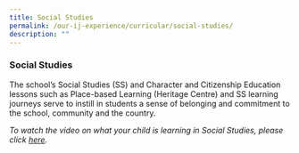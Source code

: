 ```yaml
---
title: Social Studies
permalink: /our-ij-experience/curricular/social-studies/
description: ""
---
```

### Social Studies

The school’s Social Studies (SS) and Character and Citizenship Education lessons such as Place-based Learning (Heritage Centre) and SS learning journeys serve to instill in students a sense of belonging and commitment to the school, community and the country.

  

_To watch the video on what your child is learning in Social Studies, please click&nbsp;[here](https://www.youtube.com/watch?v=SDCkCj7sm8s)._